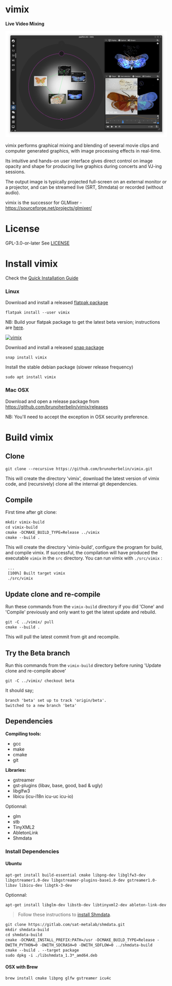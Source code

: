 # vimix
__Live Video Mixing__

<img src=docs/vimix_screenshot.png width="800">


vimix performs graphical mixing and blending of several movie clips and
computer generated graphics, with image processing effects in real-time.

Its intuitive and hands-on user interface gives direct control on image opacity and
shape for producing live graphics during concerts and VJ-ing sessions.

The output image is typically projected full-screen on an external
monitor or a projector, and can be streamed live (SRT, Shmdata) or recorded (without audio).

vimix is the successor for GLMixer - https://sourceforge.net/projects/glmixer/

# License

GPL-3.0-or-later
See [LICENSE](https://github.com/brunoherbelin/vimix/blob/master/LICENSE)

# Install vimix

Check the [Quick Installation Guide](https://github.com/brunoherbelin/vimix/wiki/Quick-Installation-Guide)

### Linux

Download and install a released [flatpak package](https://flathub.org/apps/details/io.github.brunoherbelin.Vimix)

    flatpak install --user vimix
    
NB: Build your flatpak package to get the latest beta version; instructions are [here](https://github.com/brunoherbelin/vimix/tree/master/flatpak).
    

[![vimix](https://snapcraft.io/vimix/badge.svg)](https://snapcraft.io/vimix)

Download and install a released [snap package](https://snapcraft.io/vimix) 

    snap install vimix
    
Install the stable debian package (slower release frequency)

    sudo apt install vimix

### Mac OSX

Download and open a release package from https://github.com/brunoherbelin/vimix/releases

NB: You'll need to accept the exception in OSX security preference.

# Build vimix

## Clone

    git clone --recursive https://github.com/brunoherbelin/vimix.git

This will create the directory 'vimix', download the latest version of vimix code,
and (recursively) clone all the internal git dependencies.

## Compile

First time after git clone:

    mkdir vimix-build
    cd vimix-build
    cmake -DCMAKE_BUILD_TYPE=Release ../vimix
    cmake --build .
    
This will create the directory 'vimix-build', configure the program for build, and compile vimix.
If successful, the compilation will have produced the executable `vimix` in the `src` directory. 
You can run vimix with `./src/vimix` :
     
     ...
     [100%] Built target vimix
     ./src/vimix
    
## Update clone and re-compile 

Run these commands from the `vimix-build` directory if you did 'Clone' and 'Compile' previously and only want to get the latest update and rebuild.
    
    git -C ../vimix/ pull
    cmake --build .
    
This will pull the latest commit from git and recompile. 

## Try the Beta branch

Run this commands from the `vimix-build` directory before runing 'Update clone and re-compile above'

    git -C ../vimix/ checkout beta
    
It should say;

    branch 'beta' set up to track 'origin/beta'.
    Switched to a new branch 'beta'

## Dependencies

**Compiling tools:**

- gcc
- make
- cmake
- git

**Libraries:**

- gstreamer
- gst-plugins (libav, base, good, bad & ugly)
- libglfw3
- libicu (icu-i18n icu-uc icu-io)

Optionnal:

- glm
- stb
- TinyXML2
- AbletonLink
- Shmdata

### Install Dependencies

#### Ubuntu

    apt-get install build-essential cmake libpng-dev libglfw3-dev libgstreamer1.0-dev libgstreamer-plugins-base1.0-dev gstreamer1.0-libav libicu-dev libgtk-3-dev 

Optionnal:

    apt-get install libglm-dev libstb-dev libtinyxml2-dev ableton-link-dev 
    
  > Follow these instructions to [install Shmdata](https://github.com/nicobou/shmdata/blob/develop/doc/install-from-sources.md).
  
    git clone https://gitlab.com/sat-metalab/shmdata.git
    mkdir shmdata-build
    cd shmdata-build
    cmake -DCMAKE_INSTALL_PREFIX:PATH=/usr -DCMAKE_BUILD_TYPE=Release -DWITH_PYTHON=0 -DWITH_SDCRASH=0 -DWITH_SDFLOW=0 ../shmdata-build
    cmake --build . --target package
    sudo dpkg -i ./libshmdata_1.3*_amd64.deb

#### OSX with Brew

    brew install cmake libpng glfw gstreamer icu4c


